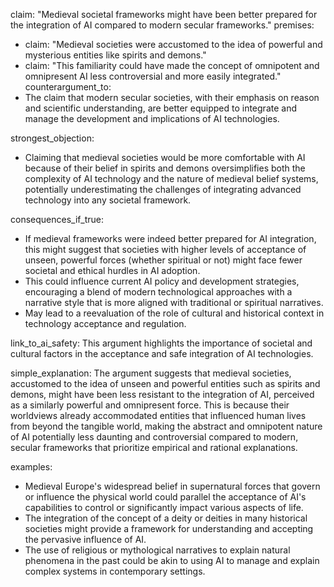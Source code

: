 claim: "Medieval societal frameworks might have been better prepared for the integration of AI compared to modern secular frameworks."
premises:
  - claim: "Medieval societies were accustomed to the idea of powerful and mysterious entities like spirits and demons."
  - claim: "This familiarity could have made the concept of omnipotent and omnipresent AI less controversial and more easily integrated."
counterargument_to:
  - The claim that modern secular societies, with their emphasis on reason and scientific understanding, are better equipped to integrate and manage the development and implications of AI technologies.

strongest_objection:
  - Claiming that medieval societies would be more comfortable with AI because of their belief in spirits and demons oversimplifies both the complexity of AI technology and the nature of medieval belief systems, potentially underestimating the challenges of integrating advanced technology into any societal framework.

consequences_if_true:
  - If medieval frameworks were indeed better prepared for AI integration, this might suggest that societies with higher levels of acceptance of unseen, powerful forces (whether spiritual or not) might face fewer societal and ethical hurdles in AI adoption.
  - This could influence current AI policy and development strategies, encouraging a blend of modern technological approaches with a narrative style that is more aligned with traditional or spiritual narratives.
  - May lead to a reevaluation of the role of cultural and historical context in technology acceptance and regulation.

link_to_ai_safety:
  This argument highlights the importance of societal and cultural factors in the acceptance and safe integration of AI technologies.

simple_explanation:
  The argument suggests that medieval societies, accustomed to the idea of unseen and powerful entities such as spirits and demons, might have been less resistant to the integration of AI, perceived as a similarly powerful and omnipresent force. This is because their worldviews already accommodated entities that influenced human lives from beyond the tangible world, making the abstract and omnipotent nature of AI potentially less daunting and controversial compared to modern, secular frameworks that prioritize empirical and rational explanations.

examples:
  - Medieval Europe's widespread belief in supernatural forces that govern or influence the physical world could parallel the acceptance of AI's capabilities to control or significantly impact various aspects of life.
  - The integration of the concept of a deity or deities in many historical societies might provide a framework for understanding and accepting the pervasive influence of AI.
  - The use of religious or mythological narratives to explain natural phenomena in the past could be akin to using AI to manage and explain complex systems in contemporary settings.